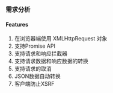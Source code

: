 ### 需求分析

#### Features

1. 在浏览器端使用 XMLHttpRequest 对象
2. 支持Promise API
3. 支持请求和响应拦截器
4. 支持请求数据和响应数据的转换
5. 支持请求的取消
6. JSON数据自动转换
7. 客户端防止XSRF
